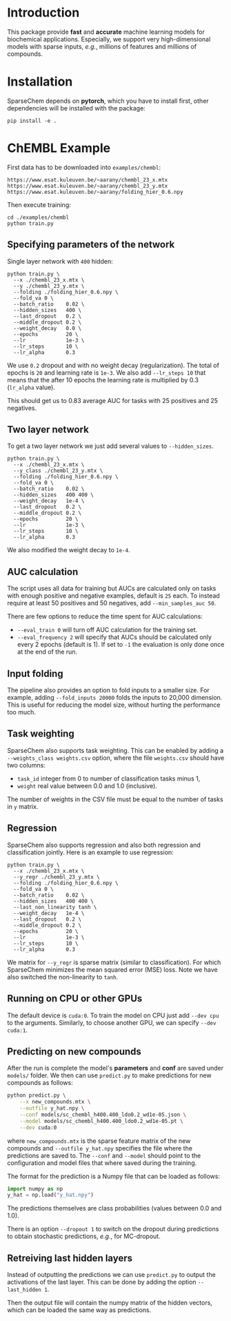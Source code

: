 # Introduction

This package provide **fast** and **accurate** machine learning models for biochemical applications.
Especially, we support very high-dimensional models with sparse inputs, *e.g.*, millions of features and millions of compounds.

# Installation

SparseChem depends on **pytorch**, which you have to install first, other dependencies will be installed with the package:

```
pip install -e .
```

# ChEMBL Example
First data has to be downloaded into `examples/chembl`:
```
https://www.esat.kuleuven.be/~aarany/chembl_23_x.mtx
https://www.esat.kuleuven.be/~aarany/chembl_23_y.mtx
https://www.esat.kuleuven.be/~aarany/folding_hier_0.6.npy
```

Then execute training:
```
cd ./examples/chembl
python train.py
```

## Specifying parameters of the network
Single layer network with `400` hidden:
```
python train.py \
  --x ./chembl_23_x.mtx \
  --y ./chembl_23_y.mtx \
  --folding ./folding_hier_0.6.npy \
  --fold_va 0 \
  --batch_ratio    0.02 \
  --hidden_sizes   400 \
  --last_dropout   0.2 \
  --middle_dropout 0.2 \
  --weight_decay   0.0 \
  --epochs         20 \
  --lr             1e-3 \
  --lr_steps       10 \
  --lr_alpha       0.3
```
We use `0.2` dropout and with no weight decay (regularization).
The total of epochs is `20` and learning rate is `1e-3`.
We also add `--lr_steps 10` that means that the after 10 epochs the learning rate is multiplied by 0.3 (`lr_alpha` value).

This should get us to 0.83 average AUC for tasks with 25 positives and 25 negatives.

## Two layer network
To get a two layer network we just add several values to `--hidden_sizes`.
```
python train.py \
  --x ./chembl_23_x.mtx \
  --y_class ./chembl_23_y.mtx \
  --folding ./folding_hier_0.6.npy \
  --fold_va 0 \
  --batch_ratio    0.02 \
  --hidden_sizes   400 400 \
  --weight_decay   1e-4 \
  --last_dropout   0.2 \
  --middle_dropout 0.2 \
  --epochs         20 \
  --lr             1e-3 \
  --lr_steps       10 \
  --lr_alpha       0.3
```
We also modified the weight decay to `1e-4`.

## AUC calculation
The script uses all data for training but AUCs are calculated only on tasks with enough positive and negative examples, default is `25` each.
To instead require at least 50 positives and 50 negatives, add `--min_samples_auc 50`.

There are few options to reduce the time spent for AUC calculations:
* `--eval_train 0` will turn off AUC calculation for the training set.
* `--eval_frequency 2` will specify that AUCs should be calculated only every 2 epochs (default is 1). If set to `-1` the evaluation is only done once at the end of the run.

## Input folding
The pipeline also provides an option to fold inputs to a smaller size.
For example, adding `--fold_inputs 20000` folds the inputs to 20,000 dimension.
This is useful for reducing the model size, without hurting the performance too much.

## Task weighting
SparseChem also supports task weighting.
This can be enabled by adding a `--weights_class weights.csv` option,
where the file `weights.csv` should have two columns:
* `task_id` integer from 0 to number of classification tasks minus 1,
* `weight` real value between 0.0 and 1.0 (inclusive).

The number of weights in the CSV file must be equal to the number of tasks in `y` matrix.

## Regression
SparseChem also supports regression and also both regression and classification jointly.
Here is an example to use regression:
```
python train.py \
  --x ./chembl_23_x.mtx \
  --y_regr ./chembl_23_y.mtx \
  --folding ./folding_hier_0.6.npy \
  --fold_va 0 \
  --batch_ratio    0.02 \
  --hidden_sizes   400 400 \
  --last_non_linearity tanh \
  --weight_decay   1e-4 \
  --last_dropout   0.2 \
  --middle_dropout 0.2 \
  --epochs         20 \
  --lr             1e-3 \
  --lr_steps       10 \
  --lr_alpha       0.3
```
We matrix for `--y_regr` is sparse matrix (similar to classification).
For which SparseChem minimizes the mean squared error (MSE) loss.
Note we have also switched the non-linearity to `tanh`.


## Running on CPU or other GPUs
The default device is `cuda:0`.
To train the model on CPU just add `--dev cpu` to the arguments.
Similarly, to choose another GPU, we can specify `--dev cuda:1`.

## Predicting on new compounds
After the run is complete the model's **parameters** and **conf** are saved under `models/` folder.
We then can use `predict.py` to make predictions for new compounds as follows:
```bash
python predict.py \
    --x new_compounds.mtx \
    --outfile y_hat.npy \
    --conf models/sc_chembl_h400.400_ldo0.2_wd1e-05.json \
    --model models/sc_chembl_h400.400_ldo0.2_wd1e-05.pt \
    --dev cuda:0
```
where `new_compounds.mtx` is the sparse feature matrix of the new compounds and `--outfile y_hat.npy` specifies the file where the predictions are saved to.
The `--conf` and `--model` should point to the configuration and model files that where saved during the training.

The format for the prediction is a Numpy file that can be loaded as follows:
```python
import numpy as np
y_hat = np.load("y_hat.npy")
```
The predictions themselves are class probabilities (values between 0.0 and 1.0).

There is an option `--dropout 1` to switch on the dropout during predictions to obtain stochastic predictions, *e.g.*, for MC-dropout. 

## Retreiving last hidden layers
Instead of outputting the predictions we can use `predict.py` to output the activations of the last layer.
This can be done by adding the option `--last_hidden 1`.

Then the output file will contain the numpy matrix of the hidden vectors, which can be loaded the same way as predictions.

